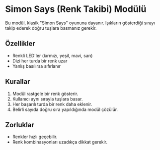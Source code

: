 # Simon Says (Renk Takibi) Modülü

Bu modül, klasik "Simon Says" oyununa dayanır. Işıkların gösterdiği sırayı takip ederek doğru tuşlara basmanız gerekir.

## Özellikler

- Renkli LED'ler (kırmızı, yeşil, mavi, sarı)
- Dizi her turda bir renk uzar
- Yanlış basılırsa sıfırlanır

## Kurallar

1. Modül rastgele bir renk gösterir.
2. Kullanıcı aynı sırayla tuşlara basar.
3. Her başarılı turda bir renk daha eklenir.
4. Belirli sayıda doğru sıra yapıldığında modül çözülür.

## Zorluklar

- Renkler hızlı geçebilir.
- Renk kombinasyonları uzadıkça dikkat gerekir.
